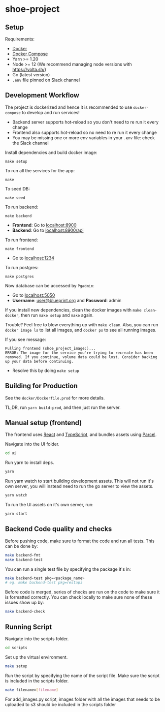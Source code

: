 # shoe-project

## Setup

Requirements:
- [Docker](https://docs.docker.com/get-docker/)
- [Docker Compose](https://docs.docker.com/compose/install/)
- Yarn >= 1.20
- Node >= 12 (We recommend managing node versions with https://volta.sh/)
- Go (latest version)
- `.env` file pinned on Slack channel


## Development Workflow
The project is dockerized and hence it is recommended to use `docker-compose` to develop and run services!

- Backend server supports hot-reload so you don't need to re run it every change
- Frontend also supports hot-reload so no need to re run it every change
- You may be missing one or more env variables in your `.env` file: check the Slack channel

Install dependencies and build docker image:
```
make setup
```

To run all the services for the app:
```
make
```

To seed DB:
```
make seed
```

To run backend:
```
make backend
```
- **Frontend**: Go to [localhost:8900](http://localhost:8900)
- **Backend**: Go to [localhost:8900/api](http://localhost:8900/api)

To run frontend:
```
make frontend
```
- Go to [localhost:1234](http://localhost:1234)

To run postgres:
```
make postgres
```
Now database can be accessed by `Pgadmin`:
- Go to [localhost:5050](http://localhost:5050)
- **Username**: user@blueprint.org and **Password**: admin


If you install new dependencies, clean the docker images with `make clean-docker`, then run `make setup` and `make` again.

Trouble? Feel free to blow everything up with `make clean`. Also, you can run `docker image ls` to list all images, and `docker ps` to see all running images.

If you see message:
```
Pulling frontend (shoe_project_image:)...
ERROR: The image for the service you're trying to recreate has been removed. If you continue, volume data could be lost. Consider backing up your data before continuing.
```
- Resolve this by doing `make setup`

## Building for Production

See the `docker/Dockerfile.prod` for more details.

TL;DR, run `yarn build-prod`, and then just run the server.

## Manual setup (frontend)

The frontend uses [React](https://reactjs.org/) and [TypeScript](https://www.typescriptlang.org/), and bundles assets using [Parcel](https://parceljs.org/).

Navigate into the UI folder.
```bash
cd ui
```

Run yarn to install deps.
```bash
yarn
```

Run yarn watch to start building development assets. This will not run it's own server, you will instead need to run the go server to view the assets.
```bash
yarn watch
```

To run the UI assets on it's own server, run:
```bash
yarn start
```

## Backend Code quality and checks
Before pushing code, make sure to format the code and run all tests. This can be done by:
```bash
make backend-fmt
make backend-test
```

You can run a single test file by specifying the package it's in:
```bash
make backend-test pkg=<package_name>
# eg. make backend-test pkg=restapi
```

Before code is merged, series of checks are run on the code to make sure it is formatted correctly.
You can check locally to make sure none of these issues show up by:
```bash
make backend-check
```
<!-- TOOD: add auth docs -->
<!-- ## Authentication
All the `create` endpoints are protected, which means you have to login before you can make POST requests to these endpoints.

1. Make sure that you have the latest `.env` file (pinned on Slack channel) in the *root* of your `shoe-project` directory.
2. It's best to do `make clean-docker && make setup` before starting your backend server: `make`
3. In a separate tab, make a POST request to the `/login` endpoint using `curl`:

```bash
$ curl --header "Content-Type: application/json" \
  --request POST \
  --data '{"username":"<username>","password":"<password>"}' \
  http://localhost:8900/api/login
```

The `<username>` and `<password>` should be changed to the superuser's username and password in your `.env` file.

4. Once you have successfully authenticated, the response will contain a JWT token. Export this token as an environment variable:

```bash
> {"status":"OK","payload":<JWT-Token>}

$ TOKEN=<JWT-Token>
```

5. Now, you can use this token to authenticate yourself with every POST request you make to protected endpoints. Pass the token in your header like this:

```bash
$ curl -H 'Accept: application/json' -H "Authorization: Bearer ${TOKEN}" http://localhost:8900/api/<protected-endpoint>
```

Note that the key `Authorization: Bearer` is fixed, so don't change this. -->

## Running Script

Navigate into the scripts folder.
```bash
cd scripts
```

Set up the virtual environment.
```bash
make setup
```

Run the script by specifying the name of the script file. Make sure the script is included in the scripts folder.
```bash
make filename=[filename]
```
For add_images.py script, images folder with all the images that needs to be uploaded to s3 should be included in the scripts folder
